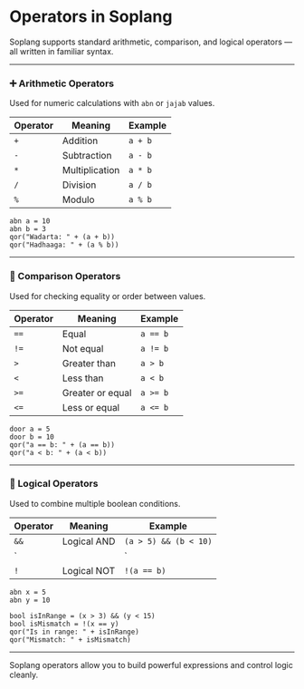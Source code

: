 # Operators in Soplang

Soplang supports standard arithmetic, comparison, and logical operators — all written in familiar syntax.

---

### ➕ Arithmetic Operators

Used for numeric calculations with `abn` or `jajab` values.

| Operator | Meaning         | Example         |
|----------|------------------|-----------------|
| `+`      | Addition         | `a + b`         |
| `-`      | Subtraction      | `a - b`         |
| `*`      | Multiplication   | `a * b`         |
| `/`      | Division         | `a / b`         |
| `%`      | Modulo           | `a % b`         |

```sop
abn a = 10
abn b = 3
qor("Wadarta: " + (a + b))
qor("Hadhaaga: " + (a % b))
```

---

### 🧮 Comparison Operators

Used for checking equality or order between values.

| Operator | Meaning         | Example        |
|----------|------------------|----------------|
| `==`     | Equal            | `a == b`       |
| `!=`     | Not equal        | `a != b`       |
| `>`      | Greater than     | `a > b`        |
| `<`      | Less than        | `a < b`        |
| `>=`     | Greater or equal | `a >= b`       |
| `<=`     | Less or equal    | `a <= b`       |

```sop
door a = 5
door b = 10
qor("a == b: " + (a == b))
qor("a < b: " + (a < b))
```

---

### 🔗 Logical Operators

Used to combine multiple boolean conditions.

| Operator | Meaning       | Example               |
|----------|----------------|------------------------|
| `&&`     | Logical AND   | `(a > 5) && (b < 10)`  |
| `||`     | Logical OR    | `(a < 5) || (b > 3)`   |
| `!`      | Logical NOT   | `!(a == b)`            |

```sop
abn x = 5
abn y = 10

bool isInRange = (x > 3) && (y < 15)
bool isMismatch = !(x == y)
qor("Is in range: " + isInRange)
qor("Mismatch: " + isMismatch)
```

---

Soplang operators allow you to build powerful expressions and control logic cleanly.
